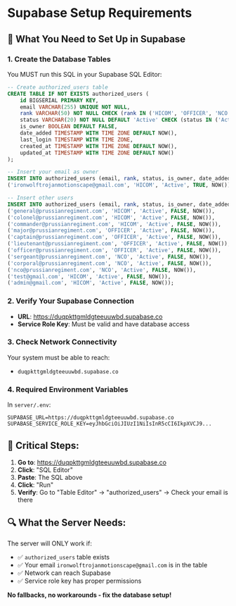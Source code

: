 # Supabase Setup Requirements

## 🎯 What You Need to Set Up in Supabase

### 1. **Create the Database Tables**
You MUST run this SQL in your Supabase SQL Editor:

```sql
-- Create authorized_users table
CREATE TABLE IF NOT EXISTS authorized_users (
    id BIGSERIAL PRIMARY KEY,
    email VARCHAR(255) UNIQUE NOT NULL,
    rank VARCHAR(50) NOT NULL CHECK (rank IN ('HICOM', 'OFFICER', 'NCO')),
    status VARCHAR(20) NOT NULL DEFAULT 'Active' CHECK (status IN ('Active', 'Inactive')),
    is_owner BOOLEAN DEFAULT FALSE,
    date_added TIMESTAMP WITH TIME ZONE DEFAULT NOW(),
    last_login TIMESTAMP WITH TIME ZONE,
    created_at TIMESTAMP WITH TIME ZONE DEFAULT NOW(),
    updated_at TIMESTAMP WITH TIME ZONE DEFAULT NOW()
);

-- Insert your email as owner
INSERT INTO authorized_users (email, rank, status, is_owner, date_added) VALUES
('ironwolftrojanmotionscape@gmail.com', 'HICOM', 'Active', TRUE, NOW());

-- Insert other users
INSERT INTO authorized_users (email, rank, status, is_owner, date_added) VALUES
('general@prussianregiment.com', 'HICOM', 'Active', FALSE, NOW()),
('colonel@prussianregiment.com', 'HICOM', 'Active', FALSE, NOW()),
('commander@prussianregiment.com', 'HICOM', 'Active', FALSE, NOW()),
('major@prussianregiment.com', 'OFFICER', 'Active', FALSE, NOW()),
('captain@prussianregiment.com', 'OFFICER', 'Active', FALSE, NOW()),
('lieutenant@prussianregiment.com', 'OFFICER', 'Active', FALSE, NOW()),
('officer@prussianregiment.com', 'OFFICER', 'Active', FALSE, NOW()),
('sergeant@prussianregiment.com', 'NCO', 'Active', FALSE, NOW()),
('corporal@prussianregiment.com', 'NCO', 'Active', FALSE, NOW()),
('nco@prussianregiment.com', 'NCO', 'Active', FALSE, NOW()),
('test@gmail.com', 'HICOM', 'Active', FALSE, NOW()),
('admin@gmail.com', 'HICOM', 'Active', FALSE, NOW());
```

### 2. **Verify Your Supabase Connection**
- **URL**: https://duqpkttgmldgteeuuwbd.supabase.co
- **Service Role Key**: Must be valid and have database access

### 3. **Check Network Connectivity**
Your system must be able to reach:
- `duqpkttgmldgteeuuwbd.supabase.co`

### 4. **Required Environment Variables**
In `server/.env`:
```
SUPABASE_URL=https://duqpkttgmldgteeuuwbd.supabase.co
SUPABASE_SERVICE_ROLE_KEY=eyJhbGciOiJIUzI1NiIsInR5cCI6IkpXVCJ9...
```

## 🚨 Critical Steps:

1. **Go to**: https://duqpkttgmldgteeuuwbd.supabase.co
2. **Click**: "SQL Editor" 
3. **Paste**: The SQL above
4. **Click**: "Run"
5. **Verify**: Go to "Table Editor" → "authorized_users" → Check your email is there

## 🔍 What the Server Needs:

The server will ONLY work if:
- ✅ `authorized_users` table exists
- ✅ Your email `ironwolftrojanmotionscape@gmail.com` is in the table
- ✅ Network can reach Supabase
- ✅ Service role key has proper permissions

**No fallbacks, no workarounds - fix the database setup!**